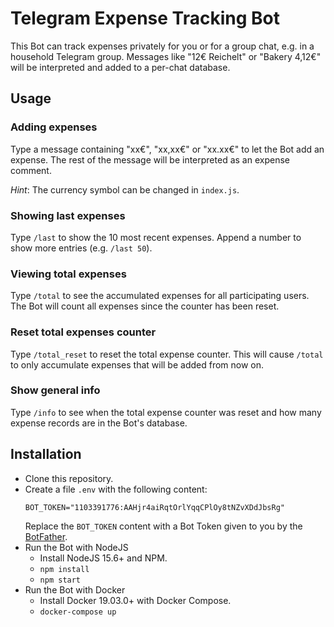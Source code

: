 Telegram Expense Tracking Bot
=============================

This Bot can track expenses privately for you or for a group chat, e.g. in a household Telegram group.
Messages like "12€ Reichelt" or "Bakery 4,12€" will be interpreted and added to a per-chat database.

Usage
-----

### Adding expenses
Type a message containing "xx€", "xx,xx€" or "xx.xx€" to let the Bot add an expense.
The rest of the message will be interpreted as an expense comment.

*Hint*: The currency symbol can be changed in `index.js`.

### Showing last expenses
Type `/last` to show the 10 most recent expenses.
Append a number to show more entries (e.g. `/last 50`).

### Viewing total expenses
Type `/total` to see the accumulated expenses for all participating users.
The Bot will count all expenses since the counter has been reset.

### Reset total expenses counter
Type `/total_reset` to reset the total expense counter.
This will cause `/total` to only accumulate expenses that will be added from now on.

### Show general info
Type `/info` to see when the total expense counter was reset and how many expense records are in the Bot's database.

Installation
------------

* Clone this repository.
* Create a file `.env` with the following content:
  ```shell
  BOT_TOKEN="1103391776:AAHjr4aiRqtOrlYqqCPlOy8tNZvXDdJbsRg"
  ```
  Replace the `BOT_TOKEN` content with a Bot Token given to you by the [BotFather](https://t.me/BotFather).
* Run the Bot with NodeJS
    * Install NodeJS 15.6+ and NPM.
    * `npm install`
    * `npm start`
* Run the Bot with Docker
    * Install Docker 19.03.0+ with Docker Compose.
    * `docker-compose up`
